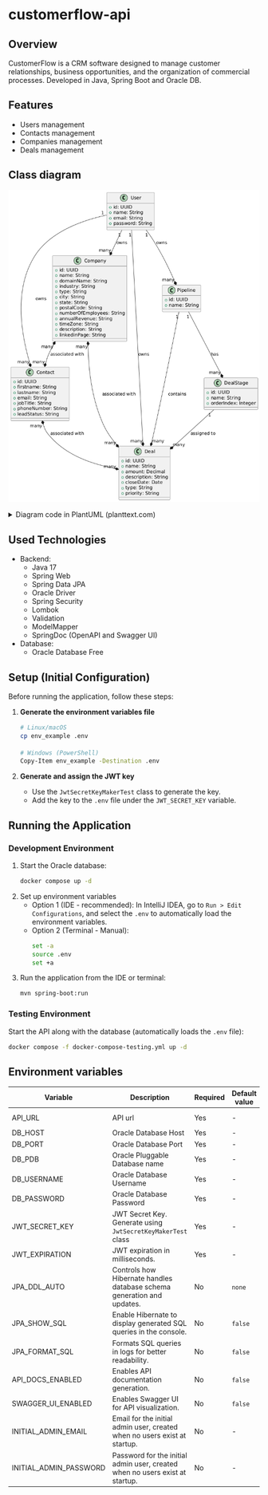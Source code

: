 # customerflow-api

## Overview
CustomerFlow is a CRM software designed to manage customer relationships, business opportunities, and the organization of commercial processes. Developed in Java, Spring Boot and Oracle DB.

## Features
- Users management
- Contacts management
- Companies management
- Deals management

## Class diagram

![CustomerFlow class diagram](./images/class-diagram.png)


<details>
  <summary>Diagram code in PlantUML (planttext.com)</summary>

```
@startuml

class User {
    +id: UUID
    +name: String
    +email: String
    +password: String
}

class Contact {
    +id: UUID
    +firstname: String
    +lastname: String
    +email: String
    +jobTitle: String
    +phoneNumber: String
    +leadStatus: String
}

class Company {
    +id: UUID
    +name: String
    +domainName: String
    +industry: String
    +type: String
    +city: String
    +state: String
    +postalCode: String
    +numberOfEmployees: String
    +annualRevenue: String
    +timeZone: String
    +description: String
    +linkedinPage: String
}

class Deal {
    +id: UUID
    +name: String
    +amount: Decimal
    +description: String
    +closeDate: Date
    +type: String
    +priority: String
}

class Pipeline {
    +id: UUID
    +name: String
}

class DealStage {
    +id: UUID
    +name: String
    +orderIndex: Integer
}

User "1" --* "many" Company : owns
User "1" --* "many" Contact : owns
User "1" --* "many" Deal : owns
User "1" --* "many" Pipeline : owns
Company "many" *--* "many" Contact: associated with
Company "many" *--* "many" Deal : associated with
Contact "many" *--* "many" Deal : associated with

Pipeline "1" --* "many" DealStage : has
Pipeline "1" --* "many" Deal : contains
DealStage "1" --* "many" Deal : assigned to

@enduml
```

</details>

## Used Technologies

- Backend:
  - Java 17
  - Spring Web
  - Spring Data JPA
  - Oracle Driver
  - Spring Security
  - Lombok
  - Validation
  - ModelMapper
  - SpringDoc (OpenAPI and Swagger UI)
- Database: 
  - Oracle Database Free

## Setup (Initial Configuration)

Before running the application, follow these steps:

1. **Generate the environment variables file**
    ```zsh
   # Linux/macOS
    cp env_example .env
   
   # Windows (PowerShell)
   Copy-Item env_example -Destination .env
    ```
   
2. **Generate and assign the JWT key**
   - Use the `JwtSecretKeyMakerTest` class to generate the key.
   - Add the key to the `.env`  file under the `JWT_SECRET_KEY` variable.

## Running the Application

### Development Environment

1. Start the Oracle database:
    ```zsh
    docker compose up -d
    ```
2. Set up environment variables
   - Option 1 (IDE - recommended): In IntelliJ IDEA, go to `Run > Edit Configurations`, and select the `.env` to automatically load the environment variables.
   - Option 2 (Terminal - Manual):
       ```zsh
       set -a
       source .env
       set +a
       ```
5. Run the application from the IDE or terminal:
    ```zsh
    mvn spring-boot:run
    ```

### Testing Environment

Start the API along with the database (automatically loads the `.env` file):
```zsh
docker compose -f docker-compose-testing.yml up -d  
```

## Environment variables

| Variable               | Description                                                                  | Required | Default value | Example / Possible Values                                      |
|------------------------|------------------------------------------------------------------------------|----------|---------------|----------------------------------------------------------------|
| API_URL                | API url                                                                     | Yes      | -             | `http://localhost:8080`, `https://customerflow-api.domain.com` |
| DB_HOST                | Oracle Database Host                                                         | Yes      | -             | `localhost`                                                    |
| DB_PORT                | Oracle Database Port                                                         | Yes      | -             | `1521`                                                         |
| DB_PDB                 | Oracle Pluggable Database name                                               | Yes      | -             | `customerflowpdb`                                              |
| DB_USERNAME            | Oracle Database Username                                                     | Yes      | -             | `CUSTOMERFLOW_DEV`                                             |
| DB_PASSWORD            | Oracle Database Password                                                     | Yes      | -             | `changeme`                                                     |
| JWT_SECRET_KEY         | JWT Secret Key. Generate using `JwtSecretKeyMakerTest` class                 | Yes      | -             | `B9KcRasDYfFpDKYavK70qUYukxKGJXLfTXaGrQuoGdc`                  |
| JWT_EXPIRATION         | JWT expiration in milliseconds.                                              | Yes      | -             | `86400000`                                                     |
| JPA_DDL_AUTO           | Controls how Hibernate handles database schema generation and updates.       | No | `none`        | `none`, `update`, `create`, `create-drop`, `validate`          | 
| JPA_SHOW_SQL           | Enable Hibernate to display generated SQL queries in the console.            | No | `false`       | `true`, `false`                                                | 
| JPA_FORMAT_SQL         | Formats SQL queries in logs for better readability.                          | No | `false` | `true`, `false`                                                |
| API_DOCS_ENABLED       | Enables API documentation generation.                                        | No | `false` | `true`, `false`                                                |
| SWAGGER_UI_ENABLED     | Enables Swagger UI for API visualization.                                    | No | `false` | `true`, `false`                                                | 
| INITIAL_ADMIN_EMAIL    | Email for the initial admin user, created when no users exist at startup.    | No | - | `admin@admin.com`                                              | 
| INITIAL_ADMIN_PASSWORD | Password for the initial admin user, created when no users exist at startup. | No | - | `changeme`                                                     |
